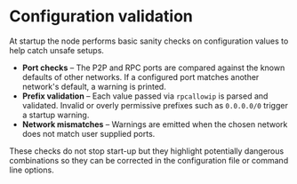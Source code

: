 # Configuration validation

At startup the node performs basic sanity checks on configuration values to help catch unsafe setups.

* **Port checks** – The P2P and RPC ports are compared against the known defaults of other networks. If a configured port matches another network's default, a warning is printed.
* **Prefix validation** – Each value passed via `rpcallowip` is parsed and validated. Invalid or overly permissive prefixes such as `0.0.0.0/0` trigger a startup warning.
* **Network mismatches** – Warnings are emitted when the chosen network does not match user supplied ports.

These checks do not stop start-up but they highlight potentially dangerous combinations so they can be corrected in the configuration file or command line options.
